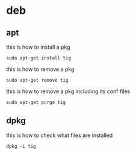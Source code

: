 # deb

## apt

this is how to install a pkg

```shell
sudo apt-get install tig
```

this is how to remove a pkg

```shell
sudo apt-get remove tig
```

this is how to remove a pkg including its conf files

```shell
sudo apt-get purge tig
```

## dpkg

this is how to check what files are installed

```shell
dpkg -L tig
```
